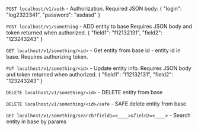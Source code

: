 `POST localhost/v1/auth` - Authorization. 
Required JSON body: {
"login": "log2322341",
"password": "asdasd"
} 

`POST localhost/v1/something` - ADD entity to base
Requires JSON body and token returned when authorized.
{
"field1": "f12132131",
"field2": "123243243"
}

`GET localhost/v1/something/<id>` - Get entity from base
id - entity id in base. 
Requires authorizing token.

`PUT localhost/v1/something/<id>` - Update entity info.
Requires JSON body and token returned when authorized.
{
"field1": "f12132131",
"field2": "123243243"
}

`DELETE localhost/v1/something/<id>` - DELETE entity from base

`DELETE localhost/v1/something/<id>/safe` - SAFE delete entity from base

`GET localhost/v1/something/search?field1=<____>&field2=<____>` - Search entity in base by params
